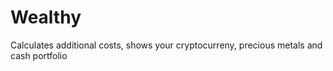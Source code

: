 # Wealthy
Calculates additional costs, shows your cryptocurreny, precious metals and cash portfolio
